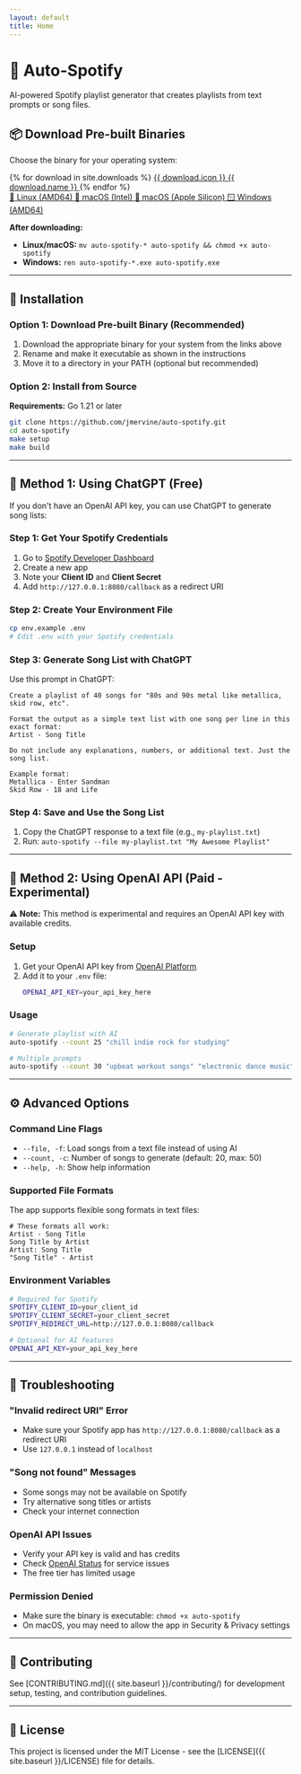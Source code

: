 ```yaml
---
layout: default
title: Home
---
```


# 🎵 Auto-Spotify

AI-powered Spotify playlist generator that creates playlists from text prompts or song files.

## 📦 Download Pre-built Binaries

Choose the binary for your operating system:

<div class="download-grid">
{% for download in site.downloads %}
  <a href="{{ site.baseurl }}/dist/{{ download.file }}" class="download-btn" download>
    <span class="download-icon">{{ download.icon }}</span>
    <span class="download-name">{{ download.name }}</span>
  </a>
{% endfor %}
</div>

<!-- Static download links -->
<div class="download-grid">
  <a href="{{ site.baseurl }}/dist/auto-spotify-linux-amd64" class="download-btn" download>
    <span class="download-icon">🐧</span>
    <span class="download-name">Linux (AMD64)</span>
  </a>
  <a href="{{ site.baseurl }}/dist/auto-spotify-darwin-amd64" class="download-btn" download>
    <span class="download-icon">🍎</span>
    <span class="download-name">macOS (Intel)</span>
  </a>
  <a href="{{ site.baseurl }}/dist/auto-spotify-darwin-arm64" class="download-btn" download>
    <span class="download-icon">🍎</span>
    <span class="download-name">macOS (Apple Silicon)</span>
  </a>
  <a href="{{ site.baseurl }}/dist/auto-spotify-windows-amd64.exe" class="download-btn" download>
    <span class="download-icon">🪟</span>
    <span class="download-name">Windows (AMD64)</span>
  </a>
</div>

<div class="install-instructions">
<p><strong>After downloading:</strong></p>
<ul>
<li><strong>Linux/macOS:</strong> <code>mv auto-spotify-* auto-spotify && chmod +x auto-spotify</code></li>
<li><strong>Windows:</strong> <code>ren auto-spotify-*.exe auto-spotify.exe</code></li>
</ul>
</div>

---

## 🚀 Installation

### Option 1: Download Pre-built Binary (Recommended)

1. Download the appropriate binary for your system from the links above
2. Rename and make it executable as shown in the instructions
3. Move it to a directory in your PATH (optional but recommended)

### Option 2: Install from Source

**Requirements:** Go 1.21 or later

```bash
git clone https://github.com/jmervine/auto-spotify.git
cd auto-spotify
make setup
make build
```

---

## 🎯 Method 1: Using ChatGPT (Free)

If you don't have an OpenAI API key, you can use ChatGPT to generate song lists:

### Step 1: Get Your Spotify Credentials

1. Go to [Spotify Developer Dashboard](https://developer.spotify.com/dashboard)
2. Create a new app
3. Note your **Client ID** and **Client Secret**
4. Add `http://127.0.0.1:8080/callback` as a redirect URI

### Step 2: Create Your Environment File

```bash
cp env.example .env
# Edit .env with your Spotify credentials
```

### Step 3: Generate Song List with ChatGPT

Use this prompt in ChatGPT:

```
Create a playlist of 40 songs for "80s and 90s metal like metallica, skid row, etc". 

Format the output as a simple text list with one song per line in this exact format:
Artist - Song Title

Do not include any explanations, numbers, or additional text. Just the song list.

Example format:
Metallica - Enter Sandman
Skid Row - 18 and Life
```

### Step 4: Save and Use the Song List

1. Copy the ChatGPT response to a text file (e.g., `my-playlist.txt`)
2. Run: `auto-spotify --file my-playlist.txt "My Awesome Playlist"`

---

## 🤖 Method 2: Using OpenAI API (Paid - Experimental)

⚠️ **Note:** This method is experimental and requires an OpenAI API key with available credits.

### Setup

1. Get your OpenAI API key from [OpenAI Platform](https://platform.openai.com/api-keys)
2. Add it to your `.env` file:
   ```bash
   OPENAI_API_KEY=your_api_key_here
   ```

### Usage

```bash
# Generate playlist with AI
auto-spotify --count 25 "chill indie rock for studying"

# Multiple prompts
auto-spotify --count 30 "upbeat workout songs" "electronic dance music" "pop hits 2020s"
```

---

## ⚙️ Advanced Options

### Command Line Flags

- `--file, -f`: Load songs from a text file instead of using AI
- `--count, -c`: Number of songs to generate (default: 20, max: 50)
- `--help, -h`: Show help information

### Supported File Formats

The app supports flexible song formats in text files:

```
# These formats all work:
Artist - Song Title
Song Title by Artist  
Artist: Song Title
"Song Title" - Artist
```

### Environment Variables

```bash
# Required for Spotify
SPOTIFY_CLIENT_ID=your_client_id
SPOTIFY_CLIENT_SECRET=your_client_secret
SPOTIFY_REDIRECT_URL=http://127.0.0.1:8080/callback

# Optional for AI features
OPENAI_API_KEY=your_api_key_here
```

---

## 🔧 Troubleshooting

### "Invalid redirect URI" Error
- Make sure your Spotify app has `http://127.0.0.1:8080/callback` as a redirect URI
- Use `127.0.0.1` instead of `localhost`

### "Song not found" Messages
- Some songs may not be available on Spotify
- Try alternative song titles or artists
- Check your internet connection

### OpenAI API Issues
- Verify your API key is valid and has credits
- Check [OpenAI Status](https://status.openai.com/) for service issues
- The free tier has limited usage

### Permission Denied
- Make sure the binary is executable: `chmod +x auto-spotify`
- On macOS, you may need to allow the app in Security & Privacy settings

---

## 🤝 Contributing

See [CONTRIBUTING.md]({{ site.baseurl }}/contributing/) for development setup, testing, and contribution guidelines.

---

## 📄 License

This project is licensed under the MIT License - see the [LICENSE]({{ site.baseurl }}/LICENSE) file for details.
